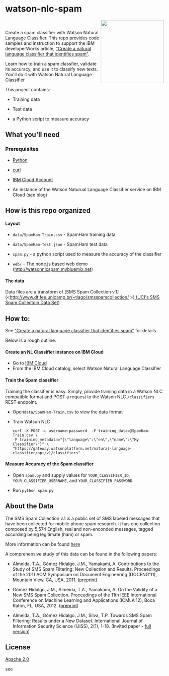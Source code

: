 # watson-nlc-spam

<img src="https://raw.githubusercontent.com/cdimascio/watson-nlc-spam/master/assets/watson-nlc.png"  width="200"  align="right" /></br>

Create a spam classifier with Watson Natural Language Classifier. This repo provides code samples and instruction to support the IBM developerWorks article, ["Create a natural language classifier that identifies spam"](https://www.ibm.com/developerworks/library/cc-spam-classification-service-watson-nlc-bluemix-trs/index.html).

Learn how to train a spam classfier, validate its accuracy, and use it to classify new texts. You'll do it with Watson Natural Language Classifier

This project contains:

* Training data

* Test data

* a Python script to measure accuracy

## What you'll need

### Prerequisites

* [Python](https://www.python.org/downloads/)

* [curl](http://curl.haxx.se/download.html)

* [IBM Cloud Account](www.bluemix.net)

* An instance of the Watson Naturual Language Classifier service on IBM Cloud (see
  blog)

## How is this repo organized

#### Layout

* `data/SpamHam-Train.csv` - SpamHam training data

* `data/SpamHam-Test.json` - SpamHam test data

* `spam.py` - a python script used to measure the accuracy of the classifier

* `web/` - The node.js based web demo (http://watsonnlcspam.mybluemix.net)

#### The data

Data files are a transform of [SMS Spam Collection
v.1](<<http://www.dt.fee.unicamp.br/~tiago/smsspamcollection/> >)[ (UCI's SMS
Spam Collectoin Data
Set](https://archive.ics.uci.edu/ml/datasets/SMS+Spam+Collection))

## How to:

See ["Create a natural language classifier that identifies spam"](https://www.ibm.com/developerworks/library/cc-spam-classification-service-watson-nlc-bluemix-trs/index.html) for details.

Below is a rough outline.

#### Create an NL Classifier instance on IBM Cloud

* Go to [IBM Cloud](www.bluemix.net)
* From the IBM Cloud catalog, select Watson Natural Language Classifier

#### Train the Spam classifier

Training the classifier is easy. Simply, provide training data in a Watson NLC
compatible format and POST a request to the Watson NLC `/classifiers` REST
endpoint.

* Open`data/SpamHam-Train.csv` to view the data format
* Train Watson NLC

	```
   curl -X POST -u username:password  -F training_data=@SpamHam-Train.csv \
   -F training_metadata="{\"language\":\"en\",\"name\":\"My Classifier\"}" \
  "https://gateway.watsonplatform.net/natural-language-classifier/api/v1/classifiers"
	```

#### Measure Accuracy of the Spam classifier

* Open `spam.py` and supply values for `YOUR_CLASSIFIER_ID`, `YOUR_CLASSIFIER_USERNAME`, and `YOUR_CLASSIFIER_PASSWORD`.

* Run `python spam.py`

## About the Data

The SMS Spam Collection v.1 is a public set of SMS labeled messages that have
been collected for mobile phone spam research. It has one collection composed
by 5,574 English, real and non-enconded messages, tagged according being
legitimate (ham) or spam.

More information can be found
[here](http://www.dt.fee.unicamp.br/~tiago/smsspamcollection/)

A comprehensive study of this data can be found in the following papers:

* Almeida, T.A., Gómez Hidalgo, J.M., Yamakami, A. Contributions to the Study
  of SMS Spam Filtering: New Collection and Results. Proceedings of the 2011
  ACM Symposium on Document Engineering (DOCENG'11), Mountain View, CA, USA, 2011.
  ([preprint](http://www.dt.fee.unicamp.br/~tiago/smsspamcollection/doceng11.pdf))

* Gómez Hidalgo, J.M., Almeida, T.A., Yamakami, A. On the Validity of a New
  SMS Spam Collection. Proceedings of the 11th IEEE International Conference
  on Machine Learning and Applications (ICMLA'12), Boca Raton, FL, USA, 2012.
  ([preprint](http://www.dt.fee.unicamp.br/~tiago/smsspamcollection/icmla12.pdf))

* Almeida, T.A., Gómez Hidalgo, J.M., Silva, T.P. Towards SMS Spam Filtering:
  Results under a New Dataset. International Journal of Information Security
  Science (IJISS), 2(1), 1-18. (Invited paper - [full
  version](http://www.dt.fee.unicamp.br/~tiago/smsspamcollection/IJISS13.pdf))

## License

[Apache 2.0](https://www.apache.org/licenses/LICENSE-2.0)

see [](LICENSE)
